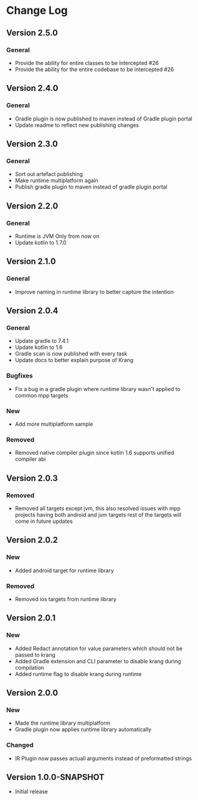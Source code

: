 Change Log
==========

## Version 2.5.0

### General

- Provide the ability for entire classes to be intercepted #26
- Provide the ability for the entire codebase to be intercepted #26

## Version 2.4.0

### General

- Gradle plugin is now published to maven instead of Gradle plugin portal
- Update readme to reflect new publishing changes

## Version 2.3.0

### General

- Sort out artefact publishing
- Make runtime multiplatform again
- Publish gradle plugin to maven instead of gradle plugin portal

## Version 2.2.0

### General

- Runtime is JVM Only from now on
- Update kotlin to 1.7.0

## Version 2.1.0
### General
- Improve naming in runtime library to better capture the intention

## Version 2.0.4
### General
- Update gradle to 7.4.1
- Update kotlin to 1.6
- Gradle scan is now published with every task
- Update docs to better explain purpose of Krang
### Bugfixes
- Fix a bug in a gradle plugin where runtime library wasn't applied to common mpp targets 
### New
- Add more multiplatform sample
### Removed
- Removed native compiler plugin since kotlin 1.6 supports unified compiler abi

## Version 2.0.3
### Removed
- Removed all targets except jvm, this also resolved issues with mpp projects having both android and jvm targets
rest of the targets will come in future updates

## Version 2.0.2
### New
- Added android target for runtime library
### Removed
- Removed ios targets from runtime library

## Version 2.0.1
### New
- Added Redact annotation for value parameters which should not be passed to krang
- Added Gradle extension and CLI parameter to disable krang during compilation
- Added runtime flag to disable krang during runtime

## Version 2.0.0
### New
- Made the runtime library multiplatform
- Gradle plugin now applies runtime library automatically
### Changed
- IR Plugin now passes actuall arguments instead of preformatted strings

## Version 1.0.0-SNAPSHOT
 * Initial release
